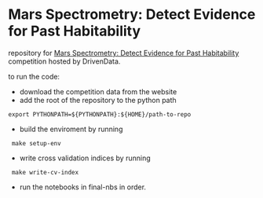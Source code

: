 # Mars Spectrometry: Detect Evidence for Past Habitability

repository for [Mars Spectrometry: Detect Evidence for Past Habitability](https://www.drivendata.org/competitions/93/nasa-mars-spectrometry/) competition hosted by DrivenData.

to run the code:

- download the competition data from the website
- add the root of the repository to the python path

```shell
export PYTHONPATH=${PYTHONPATH}:${HOME}/path-to-repo
```

- build the enviroment by running

```shell
 make setup-env
 ```

- write cross validation indices by running

```shell
 make write-cv-index
 ```

- run the notebooks in final-nbs in order.

